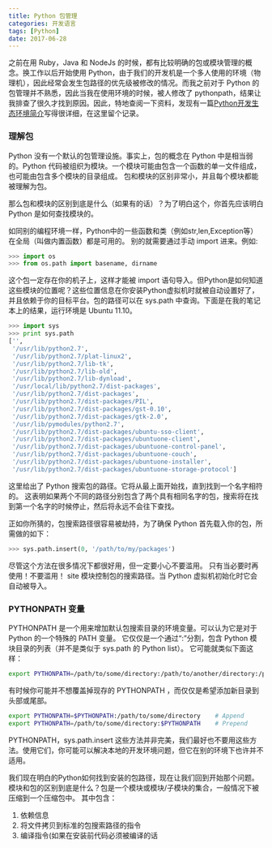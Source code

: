 ```yaml
---
title: Python 包管理
categories: 开发语言
tags: [Python]
date: 2017-06-28
---
```


之前在用 Ruby，Java 和 NodeJs 的时候，都有比较明确的包或模块管理的概念。换工作以后开始使用 Python，由于我们的开发机是一个多人使用的环境（物理机），因此经常会发生包路径的优先级被修改的情况。而我之前对于 Python 的包管理并不熟悉，因此当我在使用环境的时候，被人修改了 pythonpath，结果让我排查了很久才找到原因。因此，特地查阅一下资料，发现有一篇[Python开发生态环境简介](https://github.com/dccrazyboy/pyeco/blob/master/pyeco.rst)写得很详细，在这里留个记录。

### 理解包

Python 没有一个默认的包管理设施。事实上，包的概念在 Python 中是相当弱的。Python 代码被组织为模块。一个模块可能由包含一个函数的单一文件组成，也可能由包含多个模块的目录组成。 包和模块的区别非常小，并且每个模块都能被理解为包。

那么包和模块的区别到底是什么（如果有的话）？为了明白这个，你首先应该明白 Python 是如何查找模块的。

如同别的编程环境一样，Python中的一些函数和类（例如str,len,Exception等）在全局（叫做内置函数）都是可用的。 别的就需要通过手动 import 进来。例如:

```python
>>> import os
>>> from os.path import basename, dirname
```

这个包一定存在你的机子上，这样才能被 import 语句导入。但Python是如何知道这些模块的位置呢？这些位置信息在你安装Python虚拟机时就被自动设置好了，并且依赖于你的目标平台。包的路径可以在 sys.path 中查询。下面是在我的笔记本上的结果，运行环境是 Ubuntu 11.10。

```python
>>> import sys
>>> print sys.path
['',
 '/usr/lib/python2.7',
 '/usr/lib/python2.7/plat-linux2',
 '/usr/lib/python2.7/lib-tk',
 '/usr/lib/python2.7/lib-old',
 '/usr/lib/python2.7/lib-dynload',
 '/usr/local/lib/python2.7/dist-packages',
 '/usr/lib/python2.7/dist-packages',
 '/usr/lib/python2.7/dist-packages/PIL',
 '/usr/lib/python2.7/dist-packages/gst-0.10',
 '/usr/lib/python2.7/dist-packages/gtk-2.0',
 '/usr/lib/pymodules/python2.7',
 '/usr/lib/python2.7/dist-packages/ubuntu-sso-client',
 '/usr/lib/python2.7/dist-packages/ubuntuone-client',
 '/usr/lib/python2.7/dist-packages/ubuntuone-control-panel',
 '/usr/lib/python2.7/dist-packages/ubuntuone-couch',
 '/usr/lib/python2.7/dist-packages/ubuntuone-installer',
 '/usr/lib/python2.7/dist-packages/ubuntuone-storage-protocol']
 ```
这里给出了 Python 搜索包的路径。它将从最上面开始找，直到找到一个名字相符的。 这表明如果两个不同的路径分别包含了两个具有相同名字的包，搜索将在找到第一个名字的时候停止，然后将永远不会往下查找。

正如你所猜的，包搜索路径很容易被劫持，为了确保 Python 首先载入你的包，所需做的如下：
```python
>>> sys.path.insert(0, '/path/to/my/packages')
```
尽管这个方法在很多情况下都很好用，但一定要小心不要滥用。 只有当必要时再使用！不要滥用！
site 模块控制包的搜索路径。当 Python 虚拟机初始化时它会自动被导入。

### PYTHONPATH 变量

PYTHONPATH 是一个用来增加默认包搜索目录的环境变量。可以认为它是对于 Python 的一个特殊的 PATH 变量。 它仅仅是一个通过“:”分割，包含 Python 模块目录的列表（并不是类似于 sys.path 的 Python list）。 它可能就类似下面这样：
```bash
export PYTHONPATH=/path/to/some/directory:/path/to/another/directory:/path/to/yet/another/directory
```
有时候你可能并不想覆盖掉现存的 PYTHONPATH ，而仅仅是希望添加新目录到头部或尾部。
```bash
export PYTHONPATH=$PYTHONPATH:/path/to/some/directory    # Append
export PYTHONPATH=/path/to/some/directory:$PYTHONPATH    # Prepend
```
PYTHONPATH，sys.path.insert 这些方法并非完美，我们最好也不要用这些方法。使用它们，你可能可以解决本地的开发环境问题，但它在别的环境下也许并不适用。

我们现在明白的Python如何找到安装的包路径，现在让我们回到开始那个问题。 模块和包的区别到底是什么？包是一个模块或模块/子模块的集合，一般情况下被压缩到一个压缩包中。 其中包含：
1. 依赖信息
2. 将文件拷贝到标准的包搜索路径的指令
3. 编译指令(如果在安装前代码必须被编译的话


